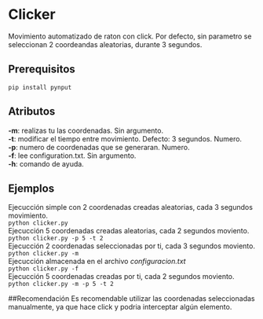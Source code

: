# Clicker
Movimiento automatizado de raton con click. Por defecto, sin parametro se seleccionan 2 coordeandas aleatorias, durante 3 segundos.

## Prerequisitos
`pip install pynput`  

## Atributos
**-m**: realizas tu las coordenadas. Sin argumento.  
**-t**: modificar el tiempo entre movimiento. Defecto: 3 segundos. Numero.  
**-p**: numero de coordenadas que se generaran. Numero.  
**-f**: lee configuration.txt. Sin argumento.  
**-h**: comando de ayuda.  

## Ejemplos
Ejecucción simple con 2 coordenadas creadas aleatorias, cada 3 segundos movimiento.  
`python clicker.py`  
Ejecucción 5 coordenadas creadas aleatorias, cada 2 segundos moviento.  
`python clicker.py -p 5 -t 2`  
Ejecucción 2 coordenadas seleccionadas por ti, cada 3 segundos moviento.  
`python clicker.py -m`  
Ejecucción almacenada en el archivo *configuracion.txt*  
`python clicker.py -f`  
Ejecucción 5 coordenadas creadas por ti, cada 2 segundos moviento.  
`python clicker.py -m -p 5 -t 2` 

##Recomendación
Es recomendable utilizar las coordenadas seleccionadas manualmente, ya que hace click y podria interceptar algún elemento.  
